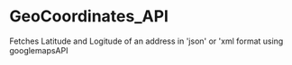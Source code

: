 # GeoCoordinates_API
Fetches Latitude and Logitude of an address in 'json' or 'xml format using googlemapsAPI
